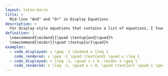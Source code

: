 ```yaml
---
layout: latex-macro
title: >
  Mid-line "And" and "Or" in Display Equations
description: >
  For display-style equations that contains a list of equations, I found it tedious to write <code>\quad \text{and} \quad</code> before the last item in the list. Instead, I defined a <code>\midand</code> macro. 
definition: | 
  \newcommand{\midand}{\quad \textup{and}\quad}%
  \newcommand{\midor}{\quad \textup{or}\quad}%
examples:
  - code_displayed: x \geq -1 \midand x \leq 1
    code_rendered: x \geq -1 \quad \text{and} \quad x \leq 1
  - code_displayed: x \leq -1, \quad x = 0, \midor x \geq 1
    code_rendered: x \leq -1, \quad x = 0, \quad \text{or} \quad x \geq 1
---
```

